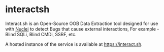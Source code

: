 # interactsh

Interact.sh is an Open-Source OOB Data Extraction tool designed for use with [Nuclei](https://github.com/projectdiscovery/nuclei) to detect Bugs that cause external interactions, For example - Blind SQLi, Blind CMDi, SSRF, etc.

A hosted instance of the service is available at https://interact.sh.